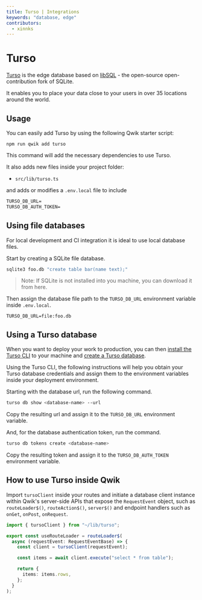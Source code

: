 ```yaml
---
title: Turso | Integrations
keywords: "database, edge"
contributors:
  - xinnks
---
```


# Turso

[Turso] is the edge database based on [libSQL] - the open-source
open-contribution fork of SQLite.

It enables you to place your data close to your users in over 35 locations
around the world.

## Usage

You can easily add Turso by using the following Qwik starter script:

```shell
npm run qwik add turso
```

This command will add the necessary dependencies to use Turso.

It also adds new files inside your project folder:

- `src/lib/turso.ts`

and adds or modifies a `.env.local` file to include

```txt title=".env.local"
TURSO_DB_URL=
TURSO_DB_AUTH_TOKEN=
```

## Using file databases

For local development and CI integration it is ideal to use local database files.

Start by creating a SQLite file database.

```sh
sqlite3 foo.db "create table bar(name text);"
```

> Note: If SQLite is not installed into you machine, you can download it from here.

Then assign the database file path to the `TURSO_DB_URL` environment variable inside `.env.local`.

```
TURSO_DB_URL=file:foo.db
```

## Using a Turso database

When you want to deploy your work to production, you can then [install the Turso CLI] to your machine and [create a Turso database].

Using the Turso CLI, the following instructions will help you obtain your Turso database credentials and assign them to the environment variables inside your deployment environment.

Starting with the database url, run the following command.

```sh
turso db show <database-name> --url
```

Copy the resulting url and assign it to the `TURSO_DB_URL` environment variable.

And, for the database authentication token, run the command.

```sh
turso db tokens create <database-name>
```

Copy the resulting token and assign it to the `TURSO_DB_AUTH_TOKEN` environment variable.

## How to use Turso inside Qwik

Import `tursoClient` inside your routes and initiate a database client instance within
Qwik's server-side APIs that expose the `RequestEvent` object, such as
`routeLoader$()`, `routeAction$()`, `server$()` and endpoint handlers such as
`onGet`, `onPost`, `onRequest`.

```ts
import { tursoClient } from "~/lib/turso";

export const useRouteLoader = routeLoader$(
  async (requestEvent: RequestEventBase) => {
    const client = tursoClient(requestEvent);

    const items = await client.execute("select * from table");

    return {
      items: items.rows,
    };
  }
);
```

[Turso]: https://turso.tech
[libSQL]: https://libsql.org
[install the Turso CLI]: https://docs.turso.tech/reference/turso-cli#installation
[create a Turso database]: https://docs.turso.tech/reference/turso-cli#create-a-logical-database
